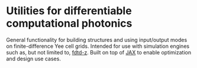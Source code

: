 # Utilities for differentiable computational photonics

General functionality for building structures and using input/output modes on finite-difference Yee cell grids.
Intended for use with simulation engines such as, but not limited to, [fdtd-z](https://github.com/spinsphotonics/fdtdz).
Built on top of [JAX](https://github.com/google/jax) to enable optimization and design use cases.
